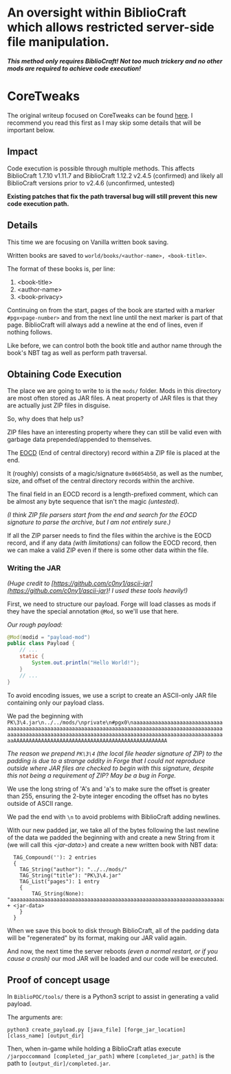 # An oversight within BiblioCraft which allows restricted server-side file manipulation.


***This method only requires BiblioCraft! Not too much trickery and no other mods are required to achieve code execution!***

# CoreTweaks
The original writeup focused on CoreTweaks can be found [here](CORETWEAKS_METHOD.MD). I recommend you read this first as I may skip some details that will be important below.



## Impact
Code execution is possible through multiple methods.
This affects BiblioCraft 1.7.10 v1.11.7 and BiblioCraft 1.12.2 v2.4.5 (confirmed) and likely all BiblioCraft versions prior to v2.4.6 (unconfirmed, untested)

**Existing patches that fix the path traversal bug will still prevent this new code execution path.**

## Details
This time we are focusing on Vanilla written book saving.

Written books are saved to `world/books/<author-name>, <book-title>`.

The format of these books is, per line:

1. \<book-title\>
2. \<author-name\>
3. \<book-privacy\>

Continuing on from the start, pages of the book are started with a marker `#pgx<page-number>` and from the next line until the next marker is part of that page. BiblioCraft will always add a newline at the end of lines, even if nothing follows.

Like before, we can control both the book title and author name through the book's NBT tag as well as perform path traversal.

## Obtaining Code Execution

The place we are going to write to is the `mods/` folder. Mods in this directory are most often stored as JAR files. A neat property of JAR files is that they are actually just ZIP files in disguise. 

So, why does that help us?

ZIP files have an interesting property where they can still be valid even with garbage data prepended/appended to themselves.

The [EOCD](https://en.wikipedia.org/wiki/ZIP_(file_format)#End_of_central_directory_record_(EOCD)) (End of central directory) record within a ZIP file is placed at the end.

It (roughly) consists of a magic/signature `0x06054b50`, as well as the number, size, and offset of the central directory records within the archive.

The final field in an EOCD record is a length-prefixed comment, which can be almost any byte sequence that isn't the magic *(untested)*.

*(I think ZIP file parsers start from the end and search for the EOCD signature to parse the archive, but I am not entirely sure.)*

If all the ZIP parser needs to find the files within the archive is the EOCD record, and if any data *(with limitations)* can follow the EOCD record, then we can make a valid ZIP even if there is some other data within the file.

### Writing the JAR

*(Huge credit to [https://github.com/c0ny1/ascii-jar](https://github.com/c0ny1/ascii-jar)! I used these tools heavily!)*

First, we need to structure our payload. Forge will load classes as mods if they have the special annotation `@Mod`, so we'll use that here.

*Our rough payload:*
```java
@Mod(modid = "payload-mod")
public class Payload {
    // ...
    static {
        System.out.println("Hello World!");
    }
    // ...
}
```

To avoid encoding issues, we use a script to create an ASCII-only JAR file containing only our payload class.

We pad the beginning with `PK\3\4.jar\n../../mods/\nprivate\n#pgx0\naaaaaaaaaaaaaaaaaaaaaaaaaaaaaaaaaaaaaaaaaaaaaaaaaaaaaaaaaaaaaaaaaaaaaaaaaaaaaaaaaaaaaaaaaaaaaaaaaaaaaaaaaaaaaaaaaaaaaaaaaaaaaaaaaaaaaaaaaaaaaaaaaaaaaaaaaaaaaaaaaaaaaaaaaaaAAAAAAAAAAAAAAAAAAAAAAAAAAAAAAAAAAAAAAAAAAAAAAAAAA`

*The reason we prepend `PK\3\4` (the local file header signature of ZIP) to the padding is due to a strange oddity in Forge that I could not reproduce outside where JAR files are checked to begin with this signature, despite this not being a requirement of ZIP? May be a bug in Forge.*

We use the long string of 'A's and 'a's to make sure the offset is greater than 255, ensuring the 2-byte integer encoding the offset has no bytes outside of ASCII range.


We pad the end with `\n` to avoid problems with BiblioCraft adding newlines.


With our new padded jar, we take all of the bytes following the last newline of the data we padded the beginning with and create a new String from it (we will call this *\<jar-data\>*) and create a new written book with NBT data:

```
  TAG_Compound(''): 2 entries
  {
    TAG_String("author"): "../../mods/"
    TAG_String("title"): "PK\3\4.jar"
    TAG_List("pages"): 1 entry
    {
        TAG_String(None): "aaaaaaaaaaaaaaaaaaaaaaaaaaaaaaaaaaaaaaaaaaaaaaaaaaaaaaaaaaaaaaaaaaaaaaaaaaaaaaaaaaaaaaaaaaaaaaaaaaaaaaaaaaaaaaaaaaaaaaaaaaaaaaaaaaaaaaaaaaaaaaaaaaaaaaaaaaaaaaaaaaaaaaaaaaaAAAAAAAAAAAAAAAAAAAAAAAAAAAAAAAAAAAAAAAAAAAAAAAAAA" + <jar-data>
    }
  }
```

When we save this book to disk through BiblioCraft, all of the padding data will be "regenerated" by its format, making our JAR valid again.

And now, the next time the server reboots *(even a normal restart, or if you cause a crash)* our mod JAR will be loaded and our code will be executed.

## Proof of concept usage

In `BiblioPOC/tools/` there is a Python3 script to assist in generating a valid payload.

The arguments are:

`python3 create_payload.py [java_file] [forge_jar_location] [class_name] [output_dir]`   

Then, when in-game while holding a BiblioCraft atlas execute
`/jarpoccommand [completed_jar_path]` where `[completed_jar_path]` is the path to `[output_dir]/completed.jar`.